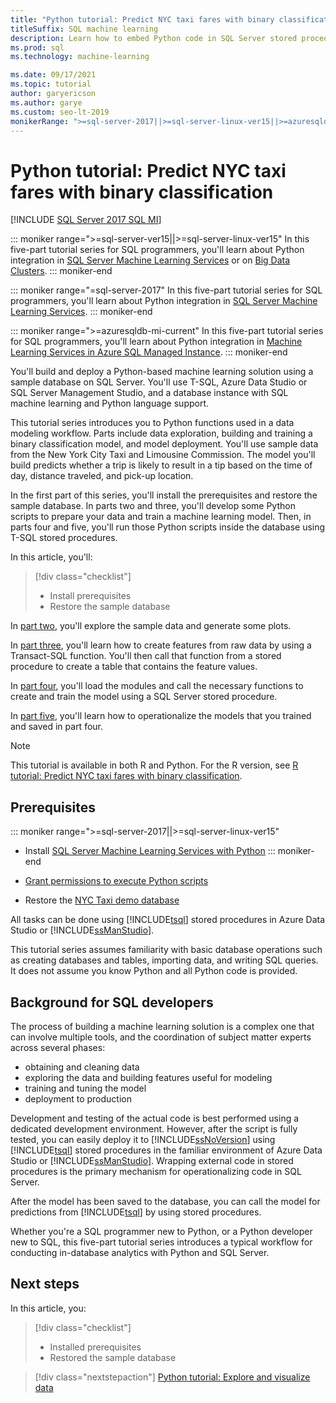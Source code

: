 ```yaml
---
title: "Python tutorial: Predict NYC taxi fares with binary classification"
titleSuffix: SQL machine learning
description: Learn how to embed Python code in SQL Server stored procedures and T-SQL functions with SQL machine learning to predict NYC taxi fares using binary classification.
ms.prod: sql
ms.technology: machine-learning

ms.date: 09/17/2021  
ms.topic: tutorial
author: garyericson
ms.author: garye
ms.custom: seo-lt-2019
monikerRange: ">=sql-server-2017||>=sql-server-linux-ver15||>=azuresqldb-mi-current"
---
```


# Python tutorial: Predict NYC taxi fares with binary classification
[!INCLUDE [SQL Server 2017 SQL MI](../../includes/applies-to-version/sqlserver2017-asdbmi.md)]

::: moniker range=">=sql-server-ver15||>=sql-server-linux-ver15"
In this five-part tutorial series for SQL programmers, you'll learn about Python integration in [SQL Server Machine Learning Services](../sql-server-machine-learning-services.md) or on [Big Data Clusters](../../big-data-cluster/machine-learning-services.md).
::: moniker-end

::: moniker range="=sql-server-2017"
In this five-part tutorial series for SQL programmers, you'll learn about Python integration in [SQL Server Machine Learning Services](../sql-server-machine-learning-services.md).
::: moniker-end

::: moniker range=">=azuresqldb-mi-current"
In this five-part tutorial series for SQL programmers, you'll learn about Python integration in [Machine Learning Services in Azure SQL Managed Instance](/azure/azure-sql/managed-instance/machine-learning-services-overview).
::: moniker-end

You'll build and deploy a Python-based machine learning solution using a sample database on SQL Server. You'll use T-SQL, Azure Data Studio or SQL Server Management Studio, and a database instance with SQL machine learning and Python language support.

This tutorial series introduces you to Python functions used in a data modeling workflow. Parts include data exploration, building and training a binary classification model, and model deployment. You'll use sample data from the New York City Taxi and Limousine Commission. The model you'll build predicts whether a trip is likely to result in a tip based on the time of day, distance traveled, and pick-up location.

In the first part of this series, you'll install the prerequisites and restore the sample database. In parts two and three, you'll develop some Python scripts to prepare your data and train a machine learning model. Then, in parts four and five, you'll run those Python scripts inside the database using T-SQL stored procedures.

In this article, you'll:

> [!div class="checklist"]
> + Install prerequisites
> + Restore the sample database

In [part two](python-taxi-classification-explore-data.md), you'll explore the sample data and generate some plots.

In [part three](python-taxi-classification-create-features.md), you'll learn how to create features from raw data by using a Transact-SQL function. You'll then call that function from a stored procedure to create a table that contains the feature values.

In [part four](python-taxi-classification-train-model.md), you'll load the modules and call the necessary functions to create and train the model using a SQL Server stored procedure.

In [part five](python-taxi-classification-deploy-model.md), you'll learn how to operationalize the models that you trained and saved in part four.

> [!NOTE]
> This tutorial is available in both R and Python. For the R version, see [R tutorial: Predict NYC taxi fares with binary classification](r-taxi-classification-introduction.md).

## Prerequisites

::: moniker range=">=sql-server-2017||>=sql-server-linux-ver15"
+ Install [SQL Server Machine Learning Services with Python](../install/sql-machine-learning-services-windows-install.md#verify-installation)
::: moniker-end

+ [Grant permissions to execute Python scripts](../security/user-permission.md)

+ Restore the [NYC Taxi demo database](demo-data-nyctaxi-in-sql.md)

All tasks can be done using [!INCLUDE[tsql](../../includes/tsql-md.md)] stored procedures in Azure Data Studio or [!INCLUDE[ssManStudio](../../includes/ssmanstudio-md.md)].

This tutorial series assumes familiarity with basic database operations such as creating databases and tables, importing data, and writing SQL queries. It does not assume you know Python and all Python code is provided.

## Background for SQL developers

The process of building a machine learning solution is a complex one that can involve multiple tools, and the coordination of subject matter experts across several phases:

+ obtaining and cleaning data
+ exploring the data and building features useful for modeling
+ training and tuning the model
+ deployment to production

Development and testing of the actual code is best performed using a dedicated development environment. However, after the script is fully tested, you can easily deploy it to [!INCLUDE[ssNoVersion](../../includes/ssnoversion-md.md)] using [!INCLUDE[tsql](../../includes/tsql-md.md)] stored procedures in the familiar environment of Azure Data Studio or  [!INCLUDE[ssManStudio](../../includes/ssmanstudio-md.md)]. Wrapping external code in stored procedures is the primary mechanism for operationalizing code in SQL Server.

After the model has been saved to the database, you can call the model for predictions from [!INCLUDE[tsql](../../includes/tsql-md.md)] by using stored procedures.

Whether you're a SQL programmer new to Python, or a Python developer new to SQL, this five-part tutorial series introduces a typical workflow for conducting in-database analytics with Python and SQL Server.

## Next steps

In this article, you:

> [!div class="checklist"]
> + Installed prerequisites
> + Restored the sample database

> [!div class="nextstepaction"]
> [Python tutorial: Explore and visualize data](python-taxi-classification-explore-data.md)